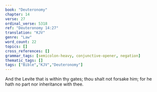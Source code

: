 ```yaml
---
book: "Deuteronomy"
chapter: 14
verse: 27
ordinal_verse: 5318
ref: "Deuteronomy 14:27"
translation: "KJV"
genre: "Law"
word_count: 22
topics: []
cross_references: []
grammar_tags: [semicolon-heavy, conjunctive-opener, negation]
thematic_tags: []
tags: ["Bible","KJV","Deuteronomy"]
---
```

And the Levite that is within thy gates; thou shalt not forsake him; for he hath no part nor inheritance with thee.
